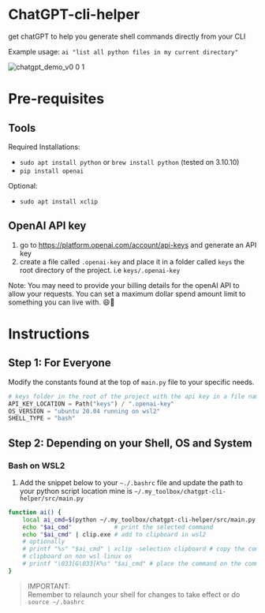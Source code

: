 # ChatGPT-cli-helper

get chatGPT to help you generate shell commands directly from your CLI

Example usage: `ai "list all python files in my current directory"`

![chatgpt_demo_v0 0 1](https://user-images.githubusercontent.com/14957264/221429391-661a5a72-e3ef-4b64-a789-4eb72dffd081.gif)

# Pre-requisites

## Tools

Required Installations:

* `sudo apt install python` or `brew install python` (tested on 3.10.10)
* `pip install openai`

Optional:

* `sudo apt install xclip`

## OpenAI API key

1. go to <https://platform.openai.com/account/api-keys> and generate an API key
2. create a file called `.openai-key` and place it in a folder called `keys` the root directory of the project.
i.e `keys/.openai-key`

Note: You may need to provide your billing details for the openAI API to allow your
requests. You can set a maximum dollar spend amount limit to something you can
live with. 😄💸

# Instructions

## Step 1: For Everyone

Modify the constants found at the top of `main.py` file to your specific needs.

```python
# keys folder in the root of the project with the api key in a file named `.openai-key`
API_KEY_LOCATION = Path("keys") / ".openai-key"
OS_VERSION = "ubuntu 20.04 running on wsl2"
SHELL_TYPE = "bash"
```

## Step 2: Depending on your Shell, OS and System

### Bash on WSL2

1. Add the snippet below to your `~./.bashrc` file and update the path to your
   python script location mine is `~/.my_toolbox/chatgpt-cli-helper/src/main.py`

```bash
function ai() {
    local ai_cmd=$(python ~/.my_toolbox/chatgpt-cli-helper/src/main.py "$1")
    echo "$ai_cmd"            # print the selected command
    echo "$ai_cmd" | clip.exe # add to clipboard in wsl2
    # optionally
    # printf "%s" "$ai_cmd" | xclip -selection clipboard # copy the command to
    # clipboard on non wsl linux os
    # printf "\033[G\033[K%s" "$ai_cmd" # place the command on the command line buffer
}
```

> IMPORTANT:  
> Remember to relaunch your shell for changes to take effect or do `source ~/.bashrc`
